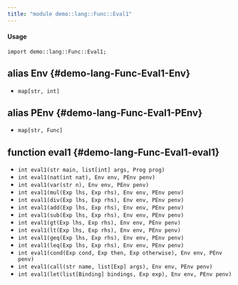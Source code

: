 ```yaml
---
title: "module demo::lang::Func::Eval1"
---
```


#### Usage

`import demo::lang::Func::Eval1;`


## alias Env {#demo-lang-Func-Eval1-Env}

* `map[str, int]`

## alias PEnv {#demo-lang-Func-Eval1-PEnv}

* `map[str, Func]`

## function eval1 {#demo-lang-Func-Eval1-eval1}

* ``int eval1(str main, list[int] args, Prog prog)``
* ``int eval1(nat(int nat), Env env, PEnv penv)``
* ``int eval1(var(str n), Env env, PEnv penv)``
* ``int eval1(mul(Exp lhs, Exp rhs), Env env, PEnv penv)``
* ``int eval1(div(Exp lhs, Exp rhs), Env env, PEnv penv)``
* ``int eval1(add(Exp lhs, Exp rhs), Env env, PEnv penv)``
* ``int eval1(sub(Exp lhs, Exp rhs), Env env, PEnv penv)``
* ``int eval1(gt(Exp lhs, Exp rhs), Env env, PEnv penv)``
* ``int eval1(lt(Exp lhs, Exp rhs), Env env, PEnv penv)``
* ``int eval1(geq(Exp lhs, Exp rhs), Env env, PEnv penv)``
* ``int eval1(leq(Exp lhs, Exp rhs), Env env, PEnv penv)``
* ``int eval1(cond(Exp cond, Exp then, Exp otherwise), Env env, PEnv penv)``
* ``int eval1(call(str name, list[Exp] args), Env env, PEnv penv)``
* ``int eval1(let(list[Binding] bindings, Exp exp), Env env, PEnv penv)``

